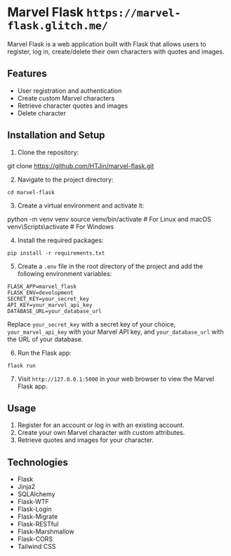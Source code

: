 # Marvel Flask `https://marvel-flask.glitch.me/`

Marvel Flask is a web application built with Flask that allows users to register, log in, create/delete their own characters with quotes and images.

## Features

- User registration and authentication
- Create custom Marvel characters
- Retrieve character quotes and images
- Delete character

## Installation and Setup

1. Clone the repository:

git clone https://github.com/HTJin/marvel-flask.git

2. Navigate to the project directory:

`cd marvel-flask`

3. Create a virtual environment and activate it:

python -m venv venv
source venv/bin/activate  # For Linux and macOS
venv\Scripts\activate     # For Windows

4. Install the required packages:

`pip install -r requirements.txt`

5. Create a `.env` file in the root directory of the project and add the following environment variables:
```
FLASK_APP=marvel_flask
FLASK_ENV=development
SECRET_KEY=your_secret_key
API_KEY=your_marvel_api_key
DATABASE_URL=your_database_url
```

Replace `your_secret_key` with a secret key of your choice, `your_marvel_api_key` with your Marvel API key, and `your_database_url` with the URL of your database.

6. Run the Flask app:

`flask run`

7. Visit `http://127.0.0.1:5000` in your web browser to view the Marvel Flask app.

## Usage

1. Register for an account or log in with an existing account.
2. Create your own Marvel character with custom attributes.
3. Retrieve quotes and images for your character.

## Technologies

- Flask
- Jinja2
- SQLAlchemy
- Flask-WTF
- Flask-Login
- Flask-Migrate
- Flask-RESTful
- Flask-Marshmallow
- Flask-CORS
- Tailwind CSS
